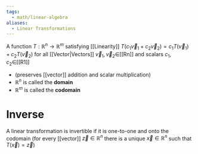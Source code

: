 ```yaml
---
tags:
  - math/linear-algebra
aliases:
  - Linear Transformations
---
```

A function $T:\mathbb{R}^{n}\to\mathbb{R}^{m}$ satisfying [[Linearity]] $T(c_{1}\vec{v}_{1}+c_{2}\vec{v}_{2})=c_{1}T(\vec{v}_{1})+c_{2}T(\vec{v}_{2})$ for all [[Vector|Vectors]] $\vec{v}_{1},\vec{v}_{2}\in$[[Rn]] and scalars $c_{1},c_{2}\in$[[R1]]
- (preserves [[vector]] addition and scalar multiplication)
- $\mathbb{R}^{n}$ is called the **domain**
- $\mathbb{R}^{m}$ is called the **codomain**
# Inverse
A linear transformation is invertible if it is one-to-one and onto the codomain (for every [[vector]] $\vec{z}\in\mathbb{R}^{n}$ there is a unique $\vec{x}\in\mathbb{R}^{n}$ such that $T(\vec{x})=\vec{z}$)